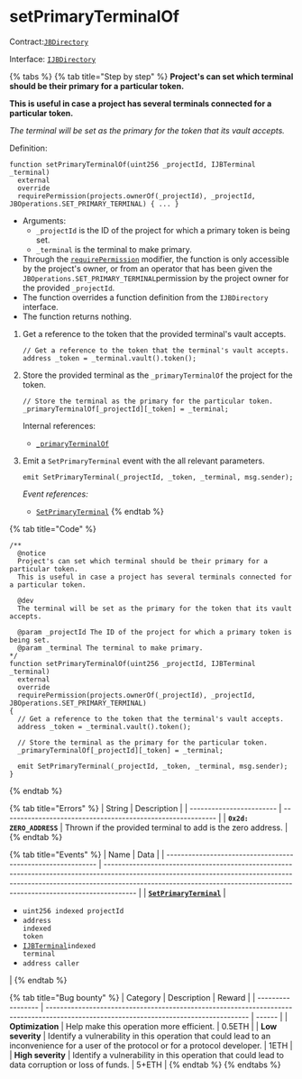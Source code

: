 # setPrimaryTerminalOf

Contract:[`JBDirectory`](../)​‌

Interface: [`IJBDirectory`](../../../interfaces/ijbdirectory.md)

{% tabs %}
{% tab title="Step by step" %}
**Project's can set which terminal should be their primary for a particular token.**

**This is useful in case a project has several terminals connected for a particular token.**

_The terminal will be set as the primary for the token that its vault accepts._

Definition:

```solidity
function setPrimaryTerminalOf(uint256 _projectId, IJBTerminal _terminal)
  external
  override
  requirePermission(projects.ownerOf(_projectId), _projectId, JBOperations.SET_PRIMARY_TERMINAL) { ... }
```

* Arguments:
  * `_projectId` is the ID of the project for which a primary token is being set.
  * `_terminal` is the terminal to make primary.
* Through the [`requirePermission`](../../or-abstract/jboperatable/modifiers/requirepermission.md) modifier, the function is only accessible by the project's owner, or from an operator that has been given the `JBOperations.SET_PRIMARY_TERMINAL`permission by the project owner for the provided `_projectId`.
* The function overrides a function definition from the `IJBDirectory` interface.
* The function returns nothing.


  
1. Get a reference to the token that the provided terminal's vault accepts. 

   ```solidity
   // Get a reference to the token that the terminal's vault accepts.
   address _token = _terminal.vault().token();
   ```

2. Store the provided terminal as the `_primaryTerminalOf` the project for the token.

   ```solidity
   // Store the terminal as the primary for the particular token.
   _primaryTerminalOf[_projectId][_token] = _terminal;
   ```

   Internal references:

   * [`_primaryTerminalOf`](../read/primaryTerminalOf.md)

3. Emit a `SetPrimaryTerminal` event with the all relevant parameters.

   ```solidity
   emit SetPrimaryTerminal(_projectId, _token, _terminal, msg.sender);
   ```

   _Event references:_

   *  [`SetPrimaryTerminal`](../events/setprimaryterminalmd)
{% endtab %}

{% tab title="Code" %}
```solidity
/** 
  @notice
  Project's can set which terminal should be their primary for a particular token.
  This is useful in case a project has several terminals connected for a particular token.

  @dev
  The terminal will be set as the primary for the token that its vault accepts. 

  @param _projectId The ID of the project for which a primary token is being set.
  @param _terminal The terminal to make primary.
*/
function setPrimaryTerminalOf(uint256 _projectId, IJBTerminal _terminal)
  external
  override
  requirePermission(projects.ownerOf(_projectId), _projectId, JBOperations.SET_PRIMARY_TERMINAL)
{
  // Get a reference to the token that the terminal's vault accepts.
  address _token = _terminal.vault().token();

  // Store the terminal as the primary for the particular token.
  _primaryTerminalOf[_projectId][_token] = _terminal;

  emit SetPrimaryTerminal(_projectId, _token, _terminal, msg.sender);
}
```
{% endtab %}

{% tab title="Errors" %}
| String                   | Description                                                 |
| ------------------------ | ----------------------------------------------------------- |
| **`0x2d: ZERO_ADDRESS`** | Thrown if the provided terminal to add is the zero address. |
{% endtab %}

{% tab title="Events" %}
| Name                                                        | Data                                                                                                                                                                                                                                                |
| ----------------------------------------------------------- | --------------------------------------------------------------------------------------------------------------------------------------------------------------------------------------------------------------------------------------------------- |
| [**`SetPrimaryTerminal`**](../events/setprimaryterminal.md) | <ul><li><code>uint256 indexed projectId</code></li><li><code>address indexed token</code></li><li><a href="../../interfaces/ijbterminal.md"><code>IJBTerminal</code></a><code>indexed terminal</code></li><li><code>address caller</code></li></ul> |
{% endtab %}

{% tab title="Bug bounty" %}
| Category          | Description                                                                                                                            | Reward |
| ----------------- | -------------------------------------------------------------------------------------------------------------------------------------- | ------ |
| **Optimization**  | Help make this operation more efficient.                                                                                               | 0.5ETH |
| **Low severity**  | Identify a vulnerability in this operation that could lead to an inconvenience for a user of the protocol or for a protocol developer. | 1ETH   |
| **High severity** | Identify a vulnerability in this operation that could lead to data corruption or loss of funds.                                        | 5+ETH  |
{% endtab %}
{% endtabs %}
